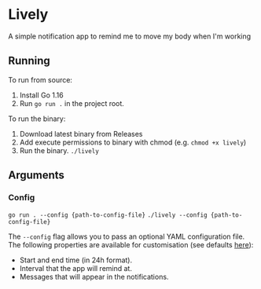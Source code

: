 # Lively

A simple notification app to remind me to move my body when I'm working

## Running

To run from source:
1. Install Go 1.16
2. Run `go run .` in the project root.

To run the binary:
1. Download latest binary from Releases
2. Add execute permissions to binary with chmod (e.g. `chmod +x lively`)
3. Run the binary. `./lively`

## Arguments

### Config

`go run . --config {path-to-config-file}`
`./lively --config {path-to-config-file}`

The `--config` flag allows you to pass an optional YAML configuration file. The following properties are available for customisation (see defaults [here](config.yml)):
- Start and end time (in 24h format).
- Interval that the app will remind at.
- Messages that will appear in the notifications.
